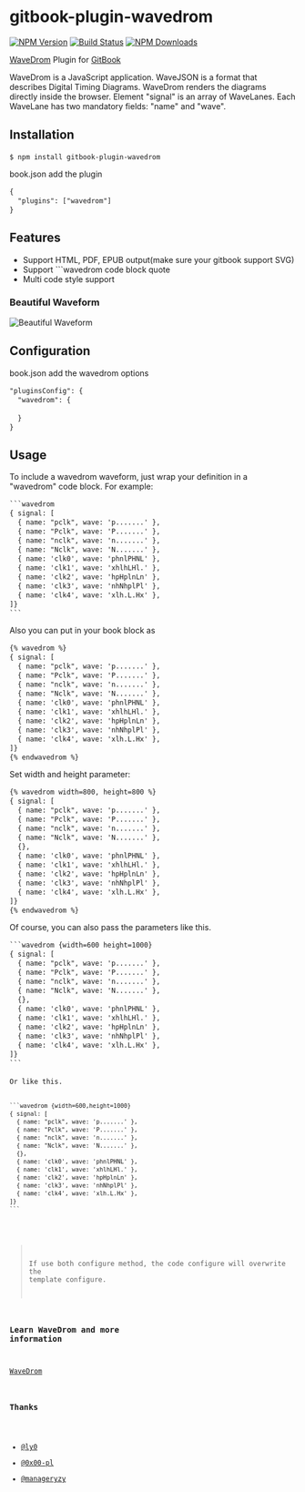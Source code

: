 # gitbook-plugin-wavedrom

[![NPM Version](https://img.shields.io/npm/v/gitbook-plugin-wavedrom.svg?style=flat)](https://www.npmjs.org/package/gitbook-plugin-wavedrom)
[![Build Status](https://img.shields.io/travis/vowstar/gitbook-plugin-wavedrom/master.svg?style=flat)](https://travis-ci.org/vowstar/gitbook-plugin-wavedrom)
[![NPM Downloads](https://img.shields.io/npm/dm/gitbook-plugin-wavedrom.svg?style=flat)](https://www.npmjs.org/package/gitbook-plugin-wavedrom)

[WaveDrom](http://wavedrom.com/tutorial.html) Plugin for [GitBook](https://github.com/GitbookIO/gitbook)

WaveDrom is a JavaScript application. WaveJSON is a format that describes Digital Timing Diagrams. WaveDrom renders the diagrams directly inside the browser. Element "signal" is an array of WaveLanes. Each WaveLane has two mandatory fields: "name" and "wave".

## Installation

    $ npm install gitbook-plugin-wavedrom

book.json add the plugin

```
{
  "plugins": ["wavedrom"]
}
```

## Features

* Support HTML, PDF, EPUB output(make sure your gitbook support SVG)
* Support ```wavedrom code block quote
* Multi code style support

### Beautiful Waveform

[^_^]:
    ![Beautiful Waveform](images/wavedrom.svg)

![Beautiful Waveform](https://raw.github.com/vowstar/gitbook-plugin-wavedrom/master/images/wavedrom.svg?sanitize=true)

## Configuration

book.json add the wavedrom options

```
"pluginsConfig": {
  "wavedrom": {

  }
}
```

## Usage


To include a wavedrom waveform, just wrap your definition in a "wavedrom" code block. For example:

<pre lang="no-highlight"><code>```wavedrom
{ signal: [
  { name: "pclk", wave: 'p.......' },
  { name: "Pclk", wave: 'P.......' },
  { name: "nclk", wave: 'n.......' },
  { name: "Nclk", wave: 'N.......' },
  { name: 'clk0', wave: 'phnlPHNL' },
  { name: 'clk1', wave: 'xhlhLHl.' },
  { name: 'clk2', wave: 'hpHplnLn' },
  { name: 'clk3', wave: 'nhNhplPl' },
  { name: 'clk4', wave: 'xlh.L.Hx' },
]}
```
</code></pre>

Also you can put in your book block as

```
{% wavedrom %}
{ signal: [
  { name: "pclk", wave: 'p.......' },
  { name: "Pclk", wave: 'P.......' },
  { name: "nclk", wave: 'n.......' },
  { name: "Nclk", wave: 'N.......' },
  { name: 'clk0', wave: 'phnlPHNL' },
  { name: 'clk1', wave: 'xhlhLHl.' },
  { name: 'clk2', wave: 'hpHplnLn' },
  { name: 'clk3', wave: 'nhNhplPl' },
  { name: 'clk4', wave: 'xlh.L.Hx' },
]}
{% endwavedrom %}
```

Set width and height parameter:

```
{% wavedrom width=800, height=800 %}
{ signal: [
  { name: "pclk", wave: 'p.......' },
  { name: "Pclk", wave: 'P.......' },
  { name: "nclk", wave: 'n.......' },
  { name: "Nclk", wave: 'N.......' },
  {},
  { name: 'clk0', wave: 'phnlPHNL' },
  { name: 'clk1', wave: 'xhlhLHl.' },
  { name: 'clk2', wave: 'hpHplnLn' },
  { name: 'clk3', wave: 'nhNhplPl' },
  { name: 'clk4', wave: 'xlh.L.Hx' },
]}
{% endwavedrom %}
```

Of course, you can also pass the parameters like this.

<pre><code>```wavedrom {width=600 height=1000}
{ signal: [
  { name: "pclk", wave: 'p.......' },
  { name: "Pclk", wave: 'P.......' },
  { name: "nclk", wave: 'n.......' },
  { name: "Nclk", wave: 'N.......' },
  {},
  { name: 'clk0', wave: 'phnlPHNL' },
  { name: 'clk1', wave: 'xhlhLHl.' },
  { name: 'clk2', wave: 'hpHplnLn' },
  { name: 'clk3', wave: 'nhNhplPl' },
  { name: 'clk4', wave: 'xlh.L.Hx' },
]}
```

Or like this.

<pre><code>```wavedrom {width=600,height=1000}
{ signal: [
  { name: "pclk", wave: 'p.......' },
  { name: "Pclk", wave: 'P.......' },
  { name: "nclk", wave: 'n.......' },
  { name: "Nclk", wave: 'N.......' },
  {},
  { name: 'clk0', wave: 'phnlPHNL' },
  { name: 'clk1', wave: 'xhlhLHl.' },
  { name: 'clk2', wave: 'hpHplnLn' },
  { name: 'clk3', wave: 'nhNhplPl' },
  { name: 'clk4', wave: 'xlh.L.Hx' },
]}
```
</code></pre>

> If use both configure method, the code configure will overwrite the template configure.

### Learn WaveDrom and more information

[WaveDrom](http://wavedrom.com/tutorial.html)

### Thanks

- [@ly0](https://github.com/ly0)
- [@0x00-pl](https://github.com/0x00-pl)
- [@manageryzy](https://github.com/manageryzy)
